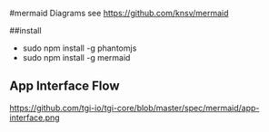 #mermaid Diagrams
see https://github.com/knsv/mermaid

##install
- sudo npm install -g phantomjs
- sudo npm install -g mermaid

## App Interface Flow
https://github.com/tgi-io/tgi-core/blob/master/spec/mermaid/app-interface.png
